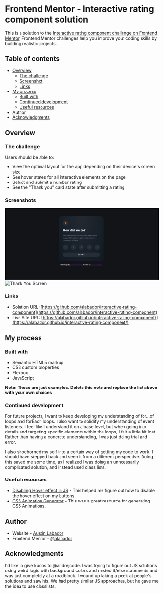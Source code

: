# Frontend Mentor - Interactive rating component solution

This is a solution to the [Interactive rating component challenge on Frontend Mentor](https://www.frontendmentor.io/challenges/interactive-rating-component-koxpeBUmI). Frontend Mentor challenges help you improve your coding skills by building realistic projects. 

## Table of contents

- [Overview](#overview)
  - [The challenge](#the-challenge)
  - [Screenshot](#screenshot)
  - [Links](#links)
- [My process](#my-process)
  - [Built with](#built-with)
  - [Continued development](#continued-development)
  - [Useful resources](#useful-resources)
- [Author](#author)
- [Acknowledgments](#acknowledgments)

## Overview

### The challenge

Users should be able to:

- View the optimal layout for the app depending on their device's screen size
- See hover states for all interactive elements on the page
- Select and submit a number rating
- See the "Thank you" card state after submitting a rating

### Screenshots

![Leave a Review Screen](/images/project-screenshot.png)
![Thank You Screen](/images/project-screenshot.png-2)

### Links

- Solution URL: [https://github.com/alabador/interactive-rating-component](https://github.com/alabador/interactive-rating-component)
- Live Site URL: [https://alabador.github.io/interactive-rating-component/](https://alabador.github.io/interactive-rating-component/)

## My process

### Built with

- Semantic HTML5 markup
- CSS custom properties
- Flexbox
- JavaScript

**Note: These are just examples. Delete this note and replace the list above with your own choices**


### Continued development

For future projects, I want to keep developing my understanding of for...of loops and forEach loops. I also want to solidify my understanding of event listeners. I feel like I understand it on a base level, but when going into details and targeting specific elements within the loops, I felt a little bit lost. Rather than having a concrete understanding, I was just doing trial and error. 

I also shoehorned my self into a certain way of getting my code to work. I should have stepped back and seen it from a different perspective. Doing this saved me some time, as I realized I was doing an unncessarily complicated solution, and instead used class lists. 

### Useful resources

- [Disabling Hover effect in JS](https://stackoverflow.com/questions/26754497/css-disable-hover-effect) - This helped me figure out how to disable the hover effect on my buttons. 
- [CSS Animation Generator](https://animista.net/play/basic/flip) - This was a great resource for generating CSS Animations. 

## Author

- Website - [Austin Labador](https://austinlabador.com/)
- Frontend Mentor - [@alabador](https://www.frontendmentor.io/profile/alabador)

## Acknowledgments

I'd like to give kudos to @andrejcode. I was trying to figure out JS solutions using weird logic with background colors and nested if/else statements and was just completely at a roadblock. I wound up taking a peek at people's solutions and saw his. We had pretty similar JS approaches, but he gave me the idea to use classlists. 
